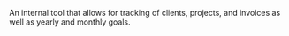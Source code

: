 An internal tool that allows for tracking of clients, projects, and invoices as well as yearly and monthly goals.
